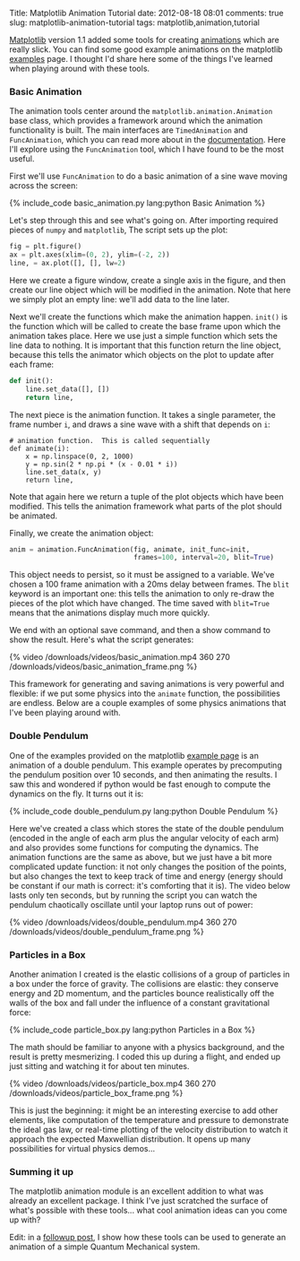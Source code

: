 Title: Matplotlib Animation Tutorial
date: 2012-08-18 08:01
comments: true
slug: matplotlib-animation-tutorial
tags: matplotlib,animation,tutorial

<!-- PELICAN_BEGIN_SUMMARY -->
[Matplotlib](http://matplotlib.sourceforge.net) version 1.1 added some tools
for creating
[animations](http://matplotlib.sourceforge.net/api/animation_api.html)
which are really slick.  You can find some good example animations on
the matplotlib
[examples](http://matplotlib.sourceforge.net/examples/animation/index.html)
page.  I thought I'd share here some of the things I've learned when playing
around with these tools.

### Basic Animation ###
The animation tools center around the `matplotlib.animation.Animation` base
class, which provides a framework around which the animation functionality
is built.  The main interfaces are `TimedAnimation` and `FuncAnimation`,
which you can read more about in the
[documentation](http://matplotlib.sourceforge.net/api/animation_api.html).
Here I'll explore using the `FuncAnimation` tool, which I have found
to be the most useful.

<!-- PELICAN_END_SUMMARY -->

First we'll use `FuncAnimation` to do a basic animation of a sine wave moving
across the screen:

{% include_code basic_animation.py lang:python Basic Animation %}

Let's step through this and see what's going on.  After importing required
pieces of `numpy` and `matplotlib`, The script sets up the plot:
``` python
fig = plt.figure()
ax = plt.axes(xlim=(0, 2), ylim=(-2, 2))
line, = ax.plot([], [], lw=2)
```
Here we create a figure window, create a single axis in the figure, and then
create our line object which will be modified in the animation.  Note that
here we simply plot an empty line: we'll add data to the line later.

Next we'll create the functions which make the animation happen.  `init()`
is the function which will be called to create the base frame upon which
the animation takes place.  Here we use just a simple function which sets
the line data to nothing.  It is important that this function return the
line object, because this tells the animator which objects on the plot to
update after each frame:
``` python
def init():
    line.set_data([], [])
    return line,
```
The next piece is the animation function.  It takes a single parameter, the
frame number `i`, and draws a sine wave with a shift that depends on `i`:
```
# animation function.  This is called sequentially
def animate(i):
    x = np.linspace(0, 2, 1000)
    y = np.sin(2 * np.pi * (x - 0.01 * i))
    line.set_data(x, y)
    return line,
```
Note that again here we return a tuple of the plot objects which have been
modified.  This tells the animation framework what parts of the plot should
be animated.

Finally, we create the animation object:
``` python
anim = animation.FuncAnimation(fig, animate, init_func=init,
                               frames=100, interval=20, blit=True)
```
This object needs to persist, so it must be assigned to a variable.  We've
chosen a 100 frame animation with a 20ms delay between frames.  The
`blit` keyword is an important one: this tells the animation to only re-draw
the pieces of the plot which have changed.  The time saved with `blit=True`
means that the animations display much more quickly.

We end with an optional save command, and then a show command to show the
result.  Here's what the script generates:

{% video /downloads/videos/basic_animation.mp4 360 270 /downloads/videos/basic_animation_frame.png %}

This framework for generating and saving animations is very powerful and
flexible: if we put some physics into the `animate` function, the possibilities
are endless.  Below are a couple examples of some physics animations that
I've been playing around with.

### Double Pendulum ###
One of the examples provided on the matplotlib
[example page](http://matplotlib.sourceforge.net/examples/animation/index.html)
is an animation of a double pendulum.  This example operates by precomputing
the pendulum position over 10 seconds, and then animating the results.  I
saw this and wondered if python would be fast enough to compute the dynamics
on the fly.  It turns out it is:

{% include_code double_pendulum.py lang:python Double Pendulum %}

Here we've created a class which stores the state of the double pendulum
(encoded in the angle of each arm plus the angular velocity of each arm)
and also provides some functions for computing the dynamics.  The animation
functions are the same as above, but we just have a bit more complicated
update function: it not only changes the position of the points, but also
changes the text to keep track of time and energy (energy should be constant
if our math is correct: it's comforting that it is).  The video below
lasts only ten seconds, but by running the script you can watch the
pendulum chaotically oscillate until your laptop runs out of power:

{% video /downloads/videos/double_pendulum.mp4 360 270 /downloads/videos/double_pendulum_frame.png %}

### Particles in a Box ###

Another animation I created is the elastic collisions of a group of particles
in a box under the force of gravity.  The collisions are elastic: they conserve
energy and 2D momentum, and the particles bounce realistically off the walls
of the box and fall under the influence of a constant gravitational force:

{% include_code particle_box.py lang:python Particles in a Box %}

The math should be familiar to anyone with a physics background, and the
result is pretty mesmerizing.  I coded this up during a flight, and ended
up just sitting and watching it for about ten minutes.

{% video /downloads/videos/particle_box.mp4 360 270 /downloads/videos/particle_box_frame.png %}

This is just the beginning: it might be an interesting exercise to add
other elements, like computation of the temperature and pressure to demonstrate
the ideal gas law, or real-time plotting of the velocity distribution to
watch it approach the expected Maxwellian distribution.  It opens up many
possibilities for virtual physics demos...

### Summing it up ###
The matplotlib animation module is an excellent addition to what was already
an excellent package.  I think I've just scratched the surface of what's
possible with these tools... what cool animation ideas can you come up
with?

Edit: in a [followup post](/blog/2012/09/05/quantum-python), I show how
these tools can be used to generate an animation of a simple Quantum
Mechanical system.